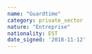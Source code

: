 ```yaml
---
name: "Guardtime"
category: private_sector
nature: "Entreprise"
nationality: EST
date_signed: '2018-11-12'
---
```

    